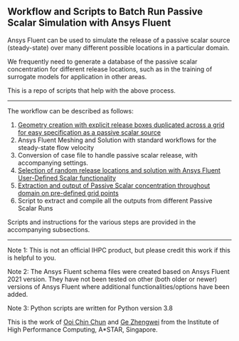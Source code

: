 ## Workflow and Scripts to Batch Run Passive Scalar Simulation with Ansys Fluent

Ansys Fluent can be used to simulate the release of a passive scalar source (steady-state) over many different possible locations in a particular domain. 

We frequently need to generate a database of the passive scalar concentration for different release locations, such as in the training of surrogate models for application in other areas.

This is a repo of scripts that help with the above process.

____

The workflow can be described as follows:

1) [Geometry creation with explicit release boxes duplicated across a grid for easy specification as a passive scalar source](./DuplicateReleaseBoxes/Readme.md) 
2) Ansys Fluent Meshing and Solution with standard workflows for the steady-state flow velocity
3) Conversion of case file to handle passive scalar release, with accompanying settings.
4) [Selection of random release locations and solution with Ansys Fluent User-Defined Scalar functionality](./Select_RandLoc_Create_scm_for_Fluent/Readme.md) 
5) [Extraction and output of Passive Scalar concentration throughout domain on pre-defined grid points](./Extract_Scalar_onGrid/Readme.md)
6) Script to extract and compile all the outputs from different Passive Scalar Runs

Scripts and instructions for the various steps are provided in the accompanying subsections.

***
Note 1: This is not an official IHPC product, but please credit this work if this is helpful to you.

Note 2: The Ansys Fluent schema files were created based on Ansys Fluent 2021 version. They have not been tested on other (both older or newer) versions of Ansys Fluent where additional functionalities/options have been added.

Note 3: Python scripts are written for Python version 3.8

This is the work of [Ooi Chin Chun](mailto:ooicc@cfar.a-star.edu.sg) and [Ge Zhengwei](mailto:gezw@ihpc.a-star.edu.sg) from the Institute of High Performance Computing, A*STAR, Singapore.
